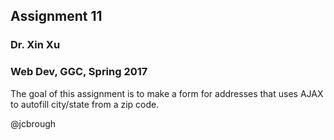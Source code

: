 ## Assignment 11
### Dr. Xin Xu
### Web Dev, GGC, Spring 2017

The goal of this assignment is to make a form for addresses that uses AJAX to autofill city/state from a zip code.

@jcbrough
